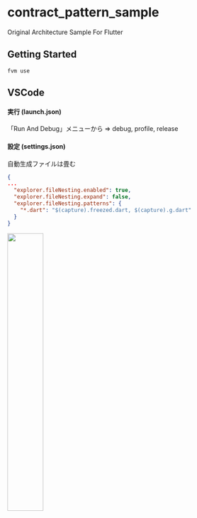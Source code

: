 # contract_pattern_sample

Original Architecture Sample For Flutter

## Getting Started

```
fvm use
```

## VSCode

#### 実行 (launch.json)

「Run And Debug」メニューから
=> debug, profile, release

#### 設定 (settings.json)

自動生成ファイルは畳む

```json
{
...
  "explorer.fileNesting.enabled": true,
  "explorer.fileNesting.expand": false,
  "explorer.fileNesting.patterns": {
    "*.dart": "$(capture).freezed.dart, $(capture).g.dart"
  }
}
```

<img width="40%" src="https://github.com/yu6hooke/flutter_contract_pattern_sample/assets/17083696/7ee99ef2-e2ef-43f7-a9c0-acfcacdfe010" />

